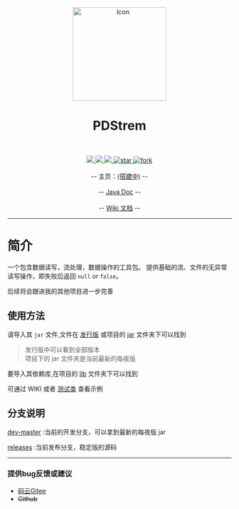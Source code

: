 <p align="center">
  <img src="https://images.gitee.com/uploads/images/2018/0908/101534_53a66adb_2071767.png" width="210" height="210" alt="Icon"></img>
</p>
<h1 align="center">PDStrem</h1><br/>
<p align="center">
  <a target="_blank" href="#">
    <img src="https://img.shields.io/badge/Language-JAVA-gr.svg" ></img>
  </a>
  <a target="_blank" href="https://www.oracle.com/technetwork/java/javase/downloads/index.html">
    <img src="https://img.shields.io/badge/JDK-13+-green.svg"></img>
  </a>
  <a target="_blank" href="http://www.apache.org/licenses/LICENSE-2.0.html">
		<img src="https://img.shields.io/badge/license-Apache%202-blue.svg" ></img>
  </a>
  <a href='https://gitee.com/PatternDirClean/PDStream/stargazers'>
    <img src='https://gitee.com/PatternDirClean/PDStream/badge/star.svg?theme=dark' alt='star'></img>
  </a>
  <a href='https://gitee.com/PatternDirClean/PDStream/members'>
    <img src='https://gitee.com/PatternDirClean/PDStream/badge/fork.svg?theme=dark' alt='fork'></img>
  </a>
  <br/><br/>
  -- 主页：<a href="#">(搭建中)</a> --
  <br/><br/>
  -- <a href="https://apidoc.gitee.com/PatternDirClean/PDStream">Java Doc</a> --
  <br/><br/>
  -- <a href="https://gitee.com/PatternDirClean/PDStream/wikis">Wiki 文档</a> --
</p>

-------------------------------------------------------------------------------

# 简介

一个包含数据读写，流处理，数据操作的工具包。
提供基础的流、文件的无异常读写操作，即失败后返回 ``null`` or ``false``。

后续将会跟进我的其他项目进一步完善

## 使用方法
请导入其 `jar` 文件,文件在 [发行版](https://gitee.com/PatternDirClean/PDStream/releases) 或项目的 [jar](https://gitee.com/PatternDirClean/PDStream/tree/master/jar) 文件夹下可以找到
>发行版中可以看到全部版本<br/>项目下的 jar 文件夹是当前最新的每夜版

要导入其依赖库,在项目的 [lib](https://gitee.com/PatternDirClean/PDStream/tree/master/lib) 文件夹下可以找到

可通过 WIKI 或者 [测试类](https://gitee.com/PatternDirClean/PDStream/tree/master/src/test) 查看示例

## 分支说明
[dev-master](https://gitee.com/PatternDirClean/PDStream/tree/dev-master) :当前的开发分支，可以拿到最新的每夜版 jar

[releases](https://gitee.com/PatternDirClean/PDStream/tree/releases/) :当前发布分支，稳定版的源码

-------------------------------------------------------------------------------

### 提供bug反馈或建议

- [码云Gitee](https://gitee.com/fybug/PDStream/issues)
- <s>Github</s>